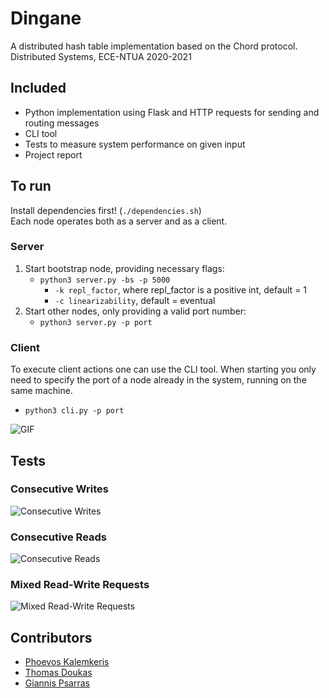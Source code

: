 # Dingane
A distributed hash table implementation based on the Chord protocol.  
Distributed Systems, ECE-NTUA 2020-2021

## Included

* Python implementation using Flask and HTTP requests for sending and routing messages
* CLI tool
* Tests to measure system performance on given input
* Project report

## To run
Install dependencies first! (`./dependencies.sh`)  
Each node operates both as a server and as a client.

### Server

1. Start bootstrap node, providing necessary flags:
    * `python3 server.py -bs -p 5000` 
        * `-k repl_factor`, where repl_factor is a positive int, default = 1
        * `-c linearizability`, default = eventual
2. Start other nodes, only providing a valid port number:
    * `python3 server.py -p port`

### Client
To execute client actions one can use the CLI tool. 
When starting you only need to specify the port of a node already in the system, running on the same machine.
* `python3 cli.py -p port`

![GIF](https://github.com/phoevos/dingane/blob/main/assets/cli.gif)

## Tests

### Consecutive Writes  
![Consecutive Writes](https://github.com/phoevos/dingane/blob/main/tests/plots/write_thr.png)

### Consecutive Reads  
![Consecutive Reads](https://github.com/phoevos/dingane/blob/main/tests/plots/read_thr.png)

### Mixed Read-Write Requests  
![Mixed Read-Write Requests](https://github.com/phoevos/dingane/blob/main/tests/plots/mixed.png)

## Contributors

* [Phoevos Kalemkeris](https://github.com/phoevos)
* [Thomas Doukas](https://github.com/ThomasDoukas)
* [Giannis Psarras](https://github.com/giannispsarr)
